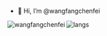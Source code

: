 - 👋 Hi, I’m @wangfangchenfei
<img align="left" src="https://github-readme-stats.vercel.app/api?username=wangfangchenfei&show_icons=true&icon_color=0366d6&bg_color=ffffff&hide_title=false&hide=contribs&include_all_commits=true" alt="wangfangchenfei"/>
<img align="left" src="https://github-readme-stats.vercel.app/api/top-langs/?username=wangfangchenfei&layout=compact" alt="langs"/>
